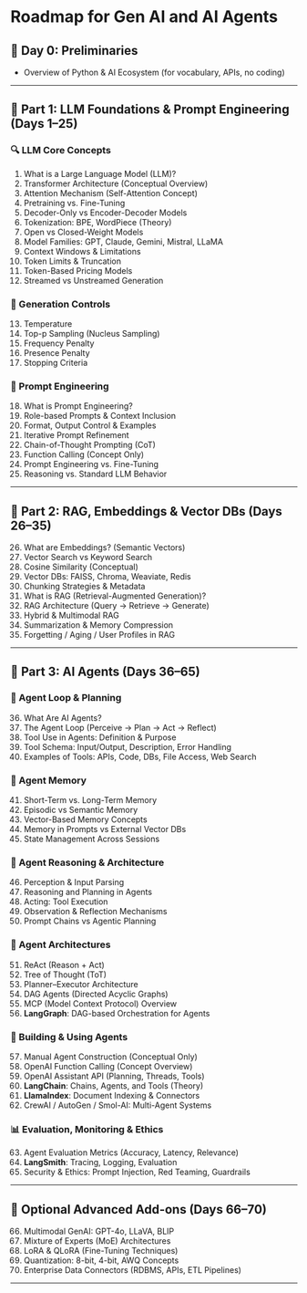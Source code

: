 # Roadmap for Gen AI and AI Agents

## 📌 Day 0: Preliminaries
- Overview of Python & AI Ecosystem (for vocabulary, APIs, no coding)

---

## 🧭 Part 1: LLM Foundations & Prompt Engineering (Days 1–25)

### 🔍 LLM Core Concepts
1.  What is a Large Language Model (LLM)?
2.  Transformer Architecture (Conceptual Overview)
3.  Attention Mechanism (Self-Attention Concept)
4.  Pretraining vs. Fine-Tuning
5.  Decoder-Only vs Encoder-Decoder Models
6.  Tokenization: BPE, WordPiece (Theory)
7.  Open vs Closed-Weight Models
8.  Model Families: GPT, Claude, Gemini, Mistral, LLaMA
9.  Context Windows & Limitations
10. Token Limits & Truncation
11. Token-Based Pricing Models
12. Streamed vs Unstreamed Generation

### 🔧 Generation Controls
13. Temperature
14. Top-p Sampling (Nucleus Sampling)
15. Frequency Penalty
16. Presence Penalty
17. Stopping Criteria

### 🧠 Prompt Engineering
18. What is Prompt Engineering?
19. Role-based Prompts & Context Inclusion
20. Format, Output Control & Examples
21. Iterative Prompt Refinement
22. Chain-of-Thought Prompting (CoT)
23. Function Calling (Concept Only)
24. Prompt Engineering vs. Fine-Tuning
25. Reasoning vs. Standard LLM Behavior

---

## 🧩 Part 2: RAG, Embeddings & Vector DBs (Days 26–35)

26. What are Embeddings? (Semantic Vectors)
27. Vector Search vs Keyword Search
28. Cosine Similarity (Conceptual)
29. Vector DBs: FAISS, Chroma, Weaviate, Redis
30. Chunking Strategies & Metadata
31. What is RAG (Retrieval-Augmented Generation)?
32. RAG Architecture (Query → Retrieve → Generate)
33. Hybrid & Multimodal RAG
34. Summarization & Memory Compression
35. Forgetting / Aging / User Profiles in RAG

---

## 🤖 Part 3: AI Agents (Days 36–65)

### 🔁 Agent Loop & Planning
36. What Are AI Agents?
37. The Agent Loop (Perceive → Plan → Act → Reflect)
38. Tool Use in Agents: Definition & Purpose
39. Tool Schema: Input/Output, Description, Error Handling
40. Examples of Tools: APIs, Code, DBs, File Access, Web Search

### 🧠 Agent Memory
41. Short-Term vs. Long-Term Memory
42. Episodic vs Semantic Memory
43. Vector-Based Memory Concepts
44. Memory in Prompts vs External Vector DBs
45. State Management Across Sessions

### 🧠 Agent Reasoning & Architecture
46. Perception & Input Parsing
47. Reasoning and Planning in Agents
48. Acting: Tool Execution
49. Observation & Reflection Mechanisms
50. Prompt Chains vs Agentic Planning

### 🧠 Agent Architectures
51. ReAct (Reason + Act)
52. Tree of Thought (ToT)
53. Planner–Executor Architecture
54. DAG Agents (Directed Acyclic Graphs)
55. MCP (Model Context Protocol) Overview
56. **LangGraph**: DAG-based Orchestration for Agents

### 🔨 Building & Using Agents
57. Manual Agent Construction (Conceptual Only)
58. OpenAI Function Calling (Concept Overview)
59. OpenAI Assistant API (Planning, Threads, Tools)
60. **LangChain**: Chains, Agents, and Tools (Theory)
61. **LlamaIndex**: Document Indexing & Connectors
62. CrewAI / AutoGen / Smol-AI: Multi-Agent Systems

### 📊 Evaluation, Monitoring & Ethics
63. Agent Evaluation Metrics (Accuracy, Latency, Relevance)
64. **LangSmith**: Tracing, Logging, Evaluation
65. Security & Ethics: Prompt Injection, Red Teaming, Guardrails

---

## 🧪 Optional Advanced Add-ons (Days 66–70)

66. Multimodal GenAI: GPT-4o, LLaVA, BLIP
67. Mixture of Experts (MoE) Architectures
68. LoRA & QLoRA (Fine-Tuning Techniques)
69. Quantization: 8-bit, 4-bit, AWQ Concepts
70. Enterprise Data Connectors (RDBMS, APIs, ETL Pipelines)

---
